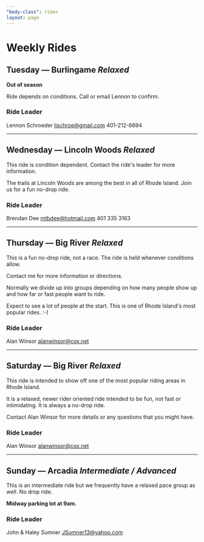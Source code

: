 ```yaml
---
"body-class": rides
layout: page
---
```


<h1>Weekly Rides</h1>

## Tuesday — Burlingame *Relaxed*

**Out of season**

Ride depends on conditions. Call or email Lennon to confirm.

### Ride Leader
Lennon Schroeder
ljschroe@gmail.com
401-212-6694

---

## Wednesday — Lincoln Woods *Relaxed*

This ride is condition dependent. Contact the ride's leader for more information.

The trails at Lincoln Woods are among the best in all of Rhode Island. Join us for a fun no-drop ride.

### Ride Leader
Brendan Dee
mtbdee@hotmail.com
401 335 3163

---

## Thursday — Big River *Relaxed*

This is a fun no-drop ride, not a race. The ride is held whenever conditions allow.

Contact me for more information or directions.

Normally we divide up into groups depending on how many people show up and how far or fast people want to ride.

Expect to see a lot of people at the start. This is one of Rhode Island's most popular rides. :-)

### Ride Leader
Alan Winsor
alanwinsor@cox.net

---

## Saturday — Big River *Relaxed*

This ride is intended to show off one of the most popular riding areas in Rhode Island.

It is a relaxed, newer rider oriented ride intended to be fun, not fast or intimidating. It is always a no-drop ride.

Contact Alan Winsor for more details or any questions that you might have.

### Ride Leader
Alan Winsor
alanwinsor@cox.net

---

## Sunday — Arcadia *Intermediate / Advanced*

This is an intermediate ride but we frequently have a relaxed pace group as well. No drop ride.

**Midway parking lot at 9am.**

### Ride Leader
John & Haley Sumner
JSumner13@yahoo.com
